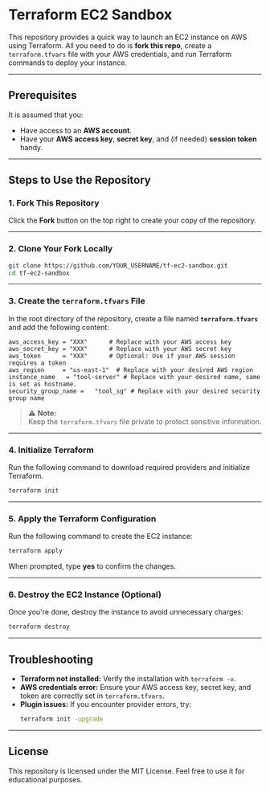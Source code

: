 # Terraform EC2 Sandbox

This repository provides a quick way to launch an EC2 instance on AWS using Terraform. All you need to do is **fork this repo**, create a `terraform.tfvars` file with your AWS credentials, and run Terraform commands to deploy your instance.

---

## Prerequisites

It is assumed that you:

- Have access to an **AWS account**.
- Have your **AWS access key**, **secret key**, and (if needed) **session token** handy.

---

## Steps to Use the Repository

### 1. Fork This Repository

Click the **Fork** button on the top right to create your copy of the repository.

---

### 2. Clone Your Fork Locally

```bash
git clone https://github.com/YOUR_USERNAME/tf-ec2-sandbox.git
cd tf-ec2-sandbox
```

---

### 3. Create the `terraform.tfvars` File

In the root directory of the repository, create a file named **`terraform.tfvars`** and add the following content:

```hcl
aws_access_key = "XXX"      # Replace with your AWS access key
aws_secret_key = "XXX"      # Replace with your AWS secret key
aws_token      = "XXX"      # Optional: Use if your AWS session requires a token
aws_region     = "us-east-1"  # Replace with your desired AWS region
instance_name   = "tool-server" # Replace with your desired name, same is set as hostname.
security_group_name =   "tool_sg" # Replace with your desired security group name
```

> ⚠️ **Note:**  
> Keep the `terraform.tfvars` file private to protect sensitive information.

---

### 4. Initialize Terraform

Run the following command to download required providers and initialize Terraform.

```bash
terraform init
```

---

### 5. Apply the Terraform Configuration

Run the following command to create the EC2 instance:

```bash
terraform apply
```

When prompted, type **yes** to confirm the changes.

---

### 6. Destroy the EC2 Instance (Optional)

Once you're done, destroy the instance to avoid unnecessary charges:

```bash
terraform destroy
```

---

## Troubleshooting

- **Terraform not installed:** Verify the installation with `terraform -v`.
- **AWS credentials error:** Ensure your AWS access key, secret key, and token are correctly set in `terraform.tfvars`.
- **Plugin issues:** If you encounter provider errors, try:
  ```bash
  terraform init -upgrade
  ```

---

## License

This repository is licensed under the MIT License. Feel free to use it for educational purposes.
